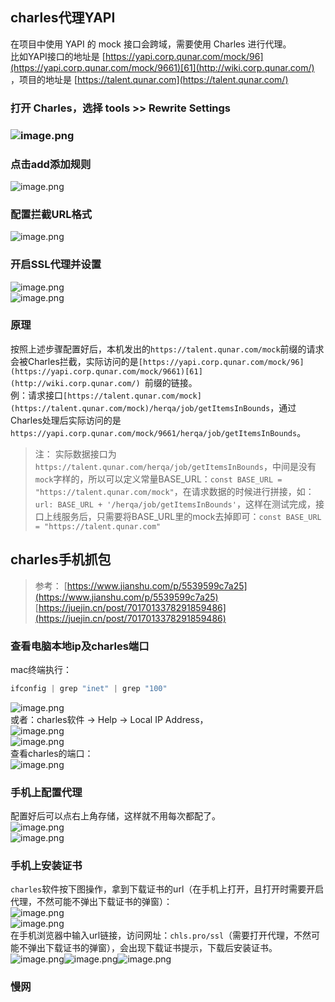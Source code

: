## charles代理YAPI
在项目中使用 YAPI 的 mock 接口会跨域，需要使用 Charles 进行代理。<br />比如YAPI接口的地址是 [https://yapi.corp.qunar.com/mock/96](https://yapi.corp.qunar.com/mock/9661)[61](http://wiki.corp.qunar.com/) ，项目的地址是 [https://talent.qunar.com](https://talent.qunar.com/) 
### 打开 Charles，选择 tools >> Rewrite Settings
### ![image.png](../../images/ed954a38b3b89a3b2d9e276110d98718.png)
### 点击add添加规则
![image.png](../../images/2b4ddbe42efcf700f2293b8bb2b717c6.png)
### 配置拦截URL格式
![image.png](../../images/afc4544417558f4911c31afe6d5065bb.png)
### 开启SSL代理并设置
![image.png](../../images/de1fa62885bde2e571bcce4acab66f5c.png)<br />![image.png](../../images/eccce3d616c70985b25f3ba3d849b747.png)

### 原理
按照上述步骤配置好后，本机发出的`https://talent.qunar.com/mock`前缀的请求会被Charles拦截，实际访问的是`[https://yapi.corp.qunar.com/mock/96](https://yapi.corp.qunar.com/mock/9661)[61](http://wiki.corp.qunar.com/) `前缀的链接。<br />例：请求接口`[https://talent.qunar.com/mock](https://talent.qunar.com/mock)/herqa/job/getItemsInBounds`，通过Charles处理后实际访问的是`https://yapi.corp.qunar.com/mock/9661/herqa/job/getItemsInBounds`。
> 注：
> 实际数据接口为`https://talent.qunar.com/herqa/job/getItemsInBounds`，中间是没有`mock`字样的，所以可以定义常量BASE_URL：`const BASE_URL = "https://talent.qunar.com/mock"`，在请求数据的时候进行拼接，如：`url: BASE_URL + '/herqa/job/getItemsInBounds'`，这样在测试完成，接口上线服务后，只需要将BASE_URL里的mock去掉即可：`const BASE_URL = "https://talent.qunar.com"`

## charles手机抓包
> 参考：
> [https://www.jianshu.com/p/5539599c7a25](https://www.jianshu.com/p/5539599c7a25)
> [https://juejin.cn/post/7017013378291859486](https://juejin.cn/post/7017013378291859486)

### 查看电脑本地ip及charles端口
mac终端执行：
```objectivec
ifconfig | grep "inet" | grep "100"
```
![image.png](../../images/b9b4ae87065a034e9502d0e32946872d.png)<br />或者：charles软件 -> Help -> Local IP Address，<br />![image.png](../../images/79e258706ad61d0489c71d4e0f84edae.png)<br />![image.png](../../images/eeb7c76fbbdc1520b1e9f6411d3cd94d.png)<br />查看charles的端口：<br />![image.png](../../images/b79f654ae033440bab111a36ad572895.png)
### 手机上配置代理
配置好后可以点右上角存储，这样就不用每次都配了。<br />![image.png](../../images/7e595dfef66b86e9e8f1936a72a06c45.png)<br />![image.png](../../images/98c22d314af3723737f33f4fbcdd850b.png)
### 手机上安装证书
`charles`软件按下图操作，拿到下载证书的url（在手机上打开，且打开时需要开启代理，不然可能不弹出下载证书的弹窗）：<br />![image.png](../../images/cc9721dfb34a58a463eedac02a3f8b88.png)<br />![image.png](../../images/10ee9dc6813a06d642d514df9d74aa5b.png)<br />在手机浏览器中输入url链接，访问网址：`chls.pro/ssl`（需要打开代理，不然可能不弹出下载证书的弹窗），会出现下载证书提示，下载后安装证书。<br />![image.png](../../images/53520578374fff33341bc1ebfd84a1dd.png)![image.png](../../images/3ffce08856485027e7ab3c0aca79b0fa.png)![image.png](../../images/8a485ad7120e67571e15ba01b546eeed.png)

### 慢网



